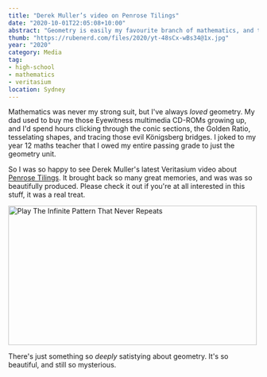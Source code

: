 ```yaml
---
title: "Derek Muller’s video on Penrose Tilings"
date: "2020-10-01T22:05:08+10:00"
abstract: "Geometry is easily my favourite branch of mathematics, and this video was so beautifully done."
thumb: "https://rubenerd.com/files/2020/yt-48sCx-wBs34@1x.jpg"
year: "2020"
category: Media
tag:
- high-school
- mathematics
- veritasium
location: Sydney
---
```

Mathematics was never my strong suit, but I've always *loved* geometry. My dad used to buy me those Eyewitness multimedia CD-ROMs growing up, and I'd spend hours clicking through the conic sections, the Golden Ratio, tesselating shapes, and tracing those evil Königsberg bridges. I joked to my year 12 maths teacher that I owed my entire passing grade to just the geometry unit.

So I was so happy to see Derek Muller's latest Veritasium video about [Penrose Tilings](https://www.youtube.com/watch?v=48sCx-wBs34). It brought back so many great memories, and was was so beautifully produced. Please check it out if you're at all interested in this stuff, it was a real treat.

<p><a href="https://www.youtube.com/watch?v=48sCx-wBs34" title="Play The Infinite Pattern That Never Repeats"><img src="https://rubenerd.com/files/2020/yt-48sCx-wBs34@1x.jpg" srcset="https://rubenerd.com/files/2020/yt-48sCx-wBs34@1x.jpg 1x, https://rubenerd.com/files/2020/yt-48sCx-wBs34@2x.jpg 2x" alt="Play The Infinite Pattern That Never Repeats" style="width:500px;height:281px;" /></a></p>

There's just something so *deeply* satistying about geometry. It's so beautiful, and still so mysterious.

